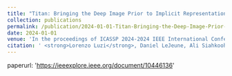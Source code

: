 ```yaml
---
title: "Titan: Bringing the Deep Image Prior to Implicit Representations"
collection: publications
permalink: /publication/2024-01-01-Titan-Bringing-the-Deep-Image-Prior-to-Implicit-Representations
date: 2024-01-01
venue: 'In the proceedings of ICASSP 2024-2024 IEEE International Conference on Acoustics, Speech and Signal Processing (ICASSP)'
citation: ' <strong>Lorenzo Luzi</strong>, Daniel LeJeune, Ali Siahkoohi, Sina Alemohammad, Vishwanath Saragadam, Hossein Babaei, Naiming Liu, Zichao Wang, and Richard G. Baraniuk. <a href="https://ieeexplore.ieee.org/document/10446136">Titan: Bringing the Deep Image Prior to Implicit Representations</a>. In the proceedings of ICASSP 2024-2024 IEEE International Conference on Acoustics, Speech and Signal Processing (ICASSP), 2024.'
---
```

paperurl: 'https://ieeexplore.ieee.org/document/10446136'
